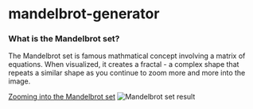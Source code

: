 # mandelbrot-generator

### What is the Mandelbrot set?

The Mandelbrot set is famous mathmatical concept involving a matrix of equations. When visualized, it creates a fractal - a complex shape that repeats a similar shape as you continue to zoom more and more into the image. 

[Zooming into the Mandelbrot set](https://www.youtube.com/watch?v=b005iHf8Z3g)
![Mandelbrot set result](mandelbrot.jpg)

